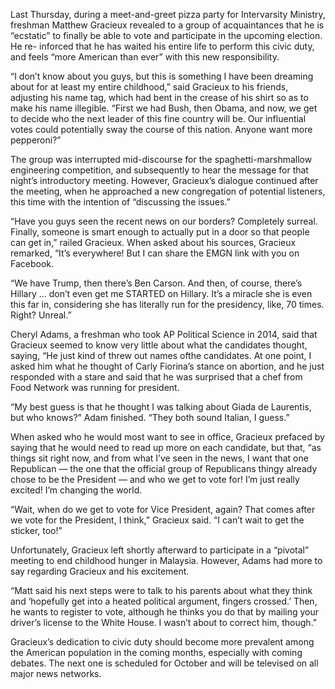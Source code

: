 Last Thursday, during a meet-and-greet pizza party for Intervarsity Ministry, freshman Matthew Gracieux revealed to a group of acquaintances that he is “ecstatic” to finally be able to vote and participate in the upcoming election. He re- inforced that he has waited his entire life to perform this civic duty, and feels “more American than ever” with this new responsibility.

“I don’t know about you guys, but this is something I have been dreaming about for at least my entire childhood,” said Gracieux to his friends, adjusting his name tag, which had bent in the crease of his shirt so as to make his name illegible. “First we had Bush, then Obama, and now, we get to decide who the next leader of this fine country will be. Our influential votes could potentially sway the course of this nation. Anyone want more pepperoni?”

The group was interrupted mid-discourse for the spaghetti-marshmallow engineering competition, and subsequently to hear the message for that night’s introductory meeting. However, Gracieux’s dialogue continued after the meeting, when he approached a new congregation of potential listeners, this time with the intention of “discussing the issues.”

“Have you guys seen the recent news on our borders? Completely surreal. Finally, someone is smart enough to actually put in a door so that people can get in,” railed Gracieux. When asked about his sources, Gracieux remarked, “It’s everywhere! But I can share the EMGN link with you on Facebook.

“We have Trump, then there’s Ben Carson. And then, of course, there’s Hillary ... don’t even get me STARTED on Hillary. It’s a miracle she is even this far in, considering she has literally run for the presidency, like, 70 times. Right? Unreal.”

Cheryl Adams, a freshman who took AP Political Science in 2014, said that Gracieux seemed to know very little about what the candidates thought, saying, “He just kind of threw out names ofthe candidates. At one point, I asked him what he thought of Carly Fiorina’s stance on abortion, and he just responded with a stare and said that he was surprised that a chef from Food Network was running for president.

“My best guess is that he thought I was talking about Giada de Laurentis, but who knows?” Adam finished. “They both sound Italian, I guess.”

When asked who he would most want to see in office, Gracieux prefaced by saying that he would need to read up more on each candidate, but that, “as things sit right now, and from what I’ve seen in the news, I want that one Republican — the one that the official group of Republicans thingy already chose to be the President — and who we get to vote for! I’m just really excited! I’m changing the world.

“Wait, when do we get to vote for Vice President, again? That comes after we vote for the President, I think,” Gracieux said. “I can’t wait to get the sticker, too!”

Unfortunately, Gracieux left shortly afterward to participate in a “pivotal” meeting to end childhood hunger in Malaysia. However, Adams had more to say regarding Gracieux and his excitement.

“Matt said his next steps were to talk to his parents about what they think and ‘hopefully get into a heated political argument, fingers crossed.’ Then, he wants to register to vote, although he thinks you do that by mailing your driver’s license to the White House. I wasn’t about to correct him, though.”

Gracieux’s dedication to civic duty should become more prevalent among the American population in the coming months, especially with coming debates. The next one is scheduled for October and will be televised on all major news networks.
